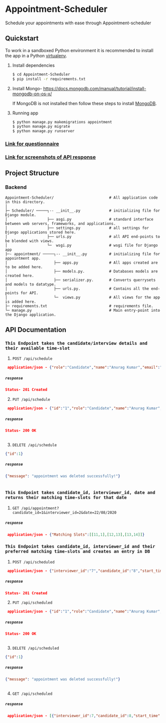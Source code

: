 # Appointment-Scheduler
Schedule your appointments with ease through Appointment-scheduler
## Quickstart

To work in a sandboxed Python environment it is recommended to install the app in a Python [virtualenv](https://pypi.python.org/pypi/virtualenv).

1. Install dependencies

    ```bash
    $ cd Appointment-Scheduler
    $ pip install -r requirements.txt
    ```
2. Install Mongo- https://docs.mongodb.com/manual/tutorial/install-mongodb-on-os-x/

   If MongoDB is not installed then follow these steps to install [MongoDB](https://docs.mongodb.com/manual/tutorial/).   

3. Running app

   ```bash
   $ python manage.py makemigrations appointment
   $ python manage.py migrate
   $ python manage.py runserver
   ```   
   
### [Link for questionnaire](https://github.com/akanuragkumar/hiring_assignment/blob/master/8a46cdd1-c81a-4e6b-880c-9cb8f4bca9c9.pdf)  
### [Link for screenshots of API response](https://github.com/akanuragkumar/Appointment-Scheduler/tree/master/screenshots)
   
## Project Structure

### Backend 
```shell
Appointment-Scheduler/                         # All application code in this directory.
│
├─ Scheduler/ ─────┐-- __init__.py             # initializing file for Django module.
│                  ├── asgi.py                 # standard interface between web servers, frameworks, and applications.    
│                  ├── settings.py             # all settings for Django applications stored here.
│                  ├── urls.py                 # all API end-points to be blended with views.
│                  └─  wsgi.py                 # wsgi file for Django app        
├─- appointment/ ─────┐-- __init__.py          # initializing file for appointment app.
│                     ├── apps.py              # All apps created are to be added here.
│                     ├── models.py.           # Databases models are created here.
│                     ├── serializer.py.       # Converts querrysets and models to datatype.
│                     ├── urls.py.             # Contains all the end-points for API.
│                     └─  views.py             # All views for the app is added here.
├─ requirements.txt                            # requirements file.
└─ manage.py                                   # Main entry-point into the Django application.
```
## API Documentation 

### `This Endpoint takes the candidate/interview details and their available time-slot` 

1. `POST /api/schedule` 

```json
 application/json - {"role":"Candidate","name":"Anurag Kumar","email":"akanuragkumar712@gmail.com","phone":"2147483641","date":"23/08/2020","start_time":"10","end_time":"14"}
```
##### `response`

```json
Status- 201 Created    
```
2. `PUT /api/schedule` 

```json
 application/json - {"id":"1","role":"Candidate","name":"Anurag Kumar","email":"akanuragkumar711@gmail.com","phone":"2147483641","date":"23/08/2020","start_time":"10","end_time":"14"}
```
##### `response`

```json
Status- 200 OK  
    
```
3. `DELETE /api/schedule` 

```json
{"id":1}
```

##### `response`

```json
{"message": "appointment was deleted successfully!"}
    
```
### `This Endpoint takes candidate_id, interviewer_id, date and returns their matching time-slots for that date` 

1. `GET /api/appointment?candidate_id=1&interviewer_id=2&date=22/08/2020` 

##### `response`

```json
 application/json - {"Matching Slots":[[11,1],[12,13],[13,14]]}
```

### `This Endpoint takes candidate_id, interviewer_id and their preferred matching time-slots and creates an entry in DB` 

1. `POST /api/scheduled` 

```json
 application/json - {"interviewer_id":"7","candidate_id":"8","start_time":"12","end_time":"13"}
```
##### `response`

```json
Status- 201 Created    
```
2. `PUT /api/scheduled` 

```json
 application/json - {"id":"1","role":"Candidate","name":"Anurag Kumar","email":"akanuragkumar711@gmail.com","phone":"2147483641","date":"23/08/2020","start_time":"10","end_time":"14"}
```
##### `response`

```json
Status- 200 OK  
    
```
3. `DELETE /api/scheduled` 

```json
{"id":1}
```

##### `response`

```json
{"message": "appointment was deleted successfully!"}
    
```
4. `GET /api/scheduled` 

##### `response`

```json
 application/json - [{"interviewer_id":7,"candidate_id":8,"start_time":11,"end_time":12}]
```
